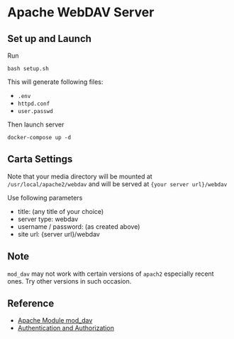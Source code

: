 # Apache WebDAV Server


## Set up and Launch

Run
```
bash setup.sh
```

This will generate following files:

* `.env`
* `httpd.conf`
* `user.passwd`

Then launch server
```
docker-compose up -d
```

## Carta Settings

Note that your media directory will be mounted at `/usr/local/apache2/webdav`
and will be served at `{your server url}/webdav`

Use following parameters

* title: (any title of your choice)
* server type: webdav
* username / password: (as created above)
* site url: {server url}/webdav

## Note

`mod_dav` may not work with certain versions of `apach2` especially recent ones.
Try other versions in such occasion.

## Reference

* [Apache Module mod_dav](https://httpd.apache.org/docs/2.4/mod/mod_dav.html)
* [Authentication and Authorization](https://httpd.apache.org/docs/2.4/howto/auth.html)
